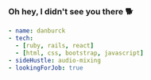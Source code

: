 
### Oh hey, I didn't see you there 🐕
```yaml
- name: danburck
- tech:
  - [ruby, rails, react]
  - [html, css, bootstrap, javascript]
- sideHustle: audio-mixing
- lookingForJob: true
```
